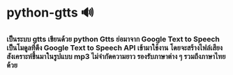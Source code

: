 # python-gtts 🔊
<h3>เป็นระบบ gtts เขียนด้วย python Gtts ย่อมาจาก Google Text to Speech เป็นโมดูลที่ดึง Google Text to Speech API เข้ามาใช้งาน โดยจะสร้างไฟล์เสียงสังเคราะห์ขึ้นมาในรูปแบบ mp3 ไม่จำกัดความยาว รองรับภาษาต่าง ๆ รวมถึงภาษาไทยด้วย</h3>
<img src="https://cdn.discordapp.com/attachments/975725000655011860/995520041032351816/text-to-speech-code-in-python.webp" width="25%>
